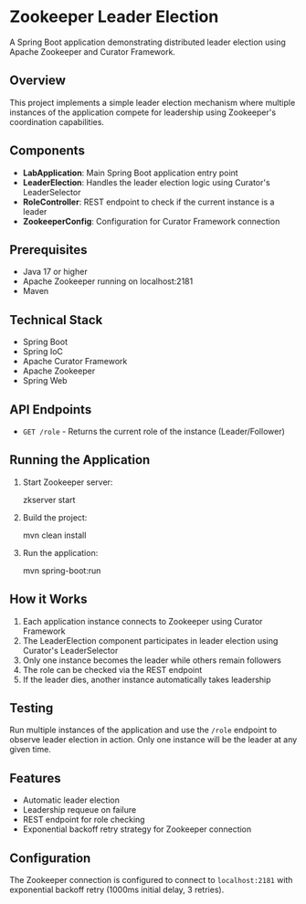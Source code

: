 # Zookeeper Leader Election

A Spring Boot application demonstrating distributed leader election using Apache Zookeeper and Curator Framework.

## Overview

This project implements a simple leader election mechanism where multiple instances of the application compete for leadership using Zookeeper's coordination capabilities.

## Components

- **LabApplication**: Main Spring Boot application entry point
- **LeaderElection**: Handles the leader election logic using Curator's LeaderSelector
- **RoleController**: REST endpoint to check if the current instance is a leader
- **ZookeeperConfig**: Configuration for Curator Framework connection

## Prerequisites

- Java 17 or higher
- Apache Zookeeper running on localhost:2181
- Maven

## Technical Stack

- Spring Boot
- Spring IoC
- Apache Curator Framework
- Apache Zookeeper
- Spring Web

## API Endpoints

- `GET /role` - Returns the current role of the instance (Leader/Follower)

## Running the Application

1. Start Zookeeper server:
    
    zkserver start
    

2. Build the project:
    
    mvn clean install
    

3. Run the application:
    
    mvn spring-boot:run
    

## How it Works

1. Each application instance connects to Zookeeper using Curator Framework
2. The LeaderElection component participates in leader election using Curator's LeaderSelector
3. Only one instance becomes the leader while others remain followers
4. The role can be checked via the REST endpoint
5. If the leader dies, another instance automatically takes leadership

## Testing

Run multiple instances of the application and use the `/role` endpoint to observe leader election in action. Only one instance will be the leader at any given time.

## Features

- Automatic leader election
- Leadership requeue on failure
- REST endpoint for role checking
- Exponential backoff retry strategy for Zookeeper connection

## Configuration

The Zookeeper connection is configured to connect to `localhost:2181` with exponential backoff retry (1000ms initial delay, 3 retries).
